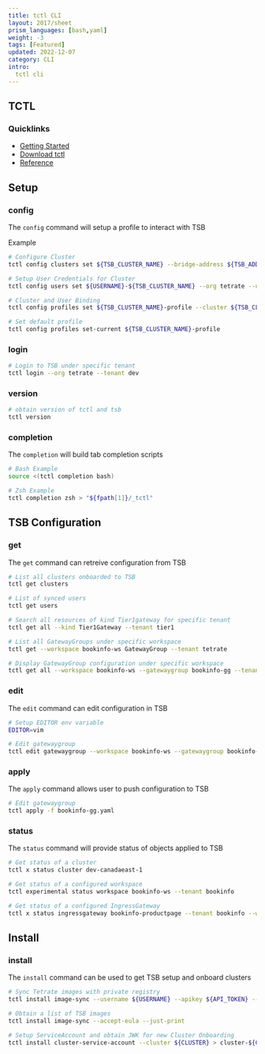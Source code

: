 ```yaml
---
title: tctl CLI
layout: 2017/sheet
prism_languages: [bash,yaml]
weight: -3
tags: [Featured]
updated: 2022-12-07
category: CLI
intro: 
  tctl cli
---
```


## TCTL

### Quicklinks

- [Getting Started](https://docs.tetrate.io/service-bridge/latest/en-us/reference/cli/guide/index)
- [Download tctl](https://binaries.dl.tetrate.io/public/raw/)
- [Reference](https://docs.tetrate.io/service-bridge/latest/en-us/reference/cli/reference)

## Setup

### config

The `config` command will setup a profile to interact with TSB

Example
```bash
# Configure Cluster
tctl config clusters set ${TSB_CLUSTER_NAME} --bridge-address ${TSB_ADDRESS}

# Setup User Credentials for Cluster
tctl config users set ${USERNAME}-${TSB_CLUSTER_NAME} --org tetrate --username ${USERNAME} --password ${PASSWORD} --tenant ${TENANT} --org ${ORG}

# Cluster and User Binding
tctl config profiles set ${TSB_CLUSTER_NAME}-profile --cluster ${TSB_CLUSTER_NAME} --username ${USERNAME}-${TSB_CLUSTER_NAME}

# Set default profile
tctl config profiles set-current ${TSB_CLUSTER_NAME}-profile
```

### login

```bash
# Login to TSB under specific tenant
tctl login --org tetrate --tenant dev
```

### version

```bash
# obtain version of tctl and tsb
tctl version
```

### completion

The `completion` will build tab completion scripts

```bash
# Bash Example
source <(tctl completion bash)

# Zsh Example
tctl completion zsh > "${fpath[1]}/_tctl"
```

## TSB Configuration

### get

The `get` command can retreive configuration from TSB

```bash
# List all clusters onboarded to TSB
tctl get clusters

# List of synced users
tctl get users

# Search all resources of kind Tier1gateway for specific tenant
tctl get all --kind Tier1Gateway --tenant tier1

# List all GatewayGroups under specific workspace
tctl get --workspace bookinfo-ws GatewayGroup --tenant tetrate 

# Display GatewayGroup configuration under specific workspace
tctl get all --workspace bookinfo-ws --gatewaygroup bookinfo-gg --tenant tetrate 
```

### edit

The `edit` command can edit configuration in TSB

```bash
# Setup EDITOR env variable
EDITOR=vim

# Edit gatewaygroup
tctl edit gatewaygroup --workspace bookinfo-ws --gatewaygroup bookinfo-gg
```

### apply

The `apply` command allows user to push configuration to TSB

```bash
# Edit gatewaygroup
tctl apply -f bookinfo-gg.yaml
```

### status

The `status` command will provide status of objects applied to TSB

```bash
# Get status of a cluster
tctl x status cluster dev-canadaeast-1

# Get status of a configured workspace 
tctl experimental status workspace bookinfo-ws --tenant bookinfo

# Get status of a configured IngressGateway
tctl x status ingressgateway bookinfo-productpage --tenant bookinfo --workspace bookinfo-ws --gatewaygroup bookinfo-gg
```

## Install
### install

The `install` command can be used to get TSB setup and onboard clusters

```bash
# Sync Tetrate images with private registry
tctl install image-sync --username ${USERNAME} --apikey ${API_TOKEN} --registry ${PRIVATE_REGISTRY}

# Obtain a list of TSB images
tctl install image-sync --accept-eula --just-print

# Setup ServiceAccount and obtain JWK for new Cluster Onboarding
tctl install cluster-service-account --cluster ${CLUSTER} > cluster-${CLUSTER}-service-account.jwk

```
